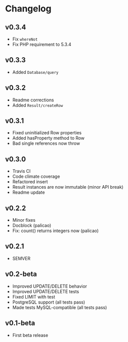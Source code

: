 # Changelog

## v0.3.4

- Fix `whereNot`
- Fix PHP requirement to 5.3.4

## v0.3.3

- Added `Database/query`

## v0.3.2

- Readme corrections
- Added `Result/createRow`

## v0.3.1

- Fixed uninitialized Row properties
- Added hasProperty method to Row
- Bad single references now throw

## v0.3.0

- Travis CI
- Code climate coverage
- Refactored insert
- Result instances are now immutable (minor API break)
- Readme update

## v0.2.2

- Minor fixes
- Docblock (palicao)
- Fix: count() returns integers now (palicao)

## v0.2.1

- SEMVER

## v0.2-beta

- Improved UPDATE/DELETE behavior
- Improved UPDATE/DELETE tests
- Fixed LIMIT with test
- PostgreSQL support (all tests pass)
- Made tests MySQL-compatible (all tests pass)

## v0.1-beta

- First beta release
